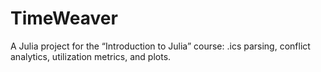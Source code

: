# TimeWeaver
A Julia project for the “Introduction to Julia” course: .ics parsing, conflict analytics, utilization metrics, and plots.
